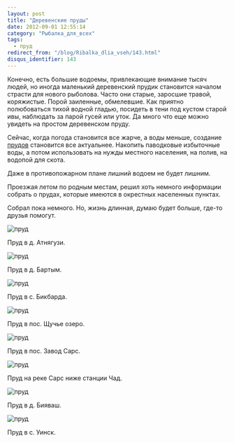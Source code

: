 ```yaml
---
layout: post
title: "Деревенские пруды"
date: 2012-09-01 12:55:14
category: "Рыбалка_для_всех"
tags:
  - пруд
redirect_from: "/blog/Ribalka_dlia_vseh/143.html"
disqus_identifier: 143
---
```

Конечно, есть большие водоемы, привлекающие внимание тысяч людей, но
иногда маленький деревенский прудик становится началом страсти для
нового рыболова. Часто они старые, заросшие травой, коряжистые. Порой
заиленные, обмелевшие. Как приятно полюбоваться тихой водной гладью,
посидеть в тени под кустом старой ивы, наблюдать за парой гусей или
уток. Да много что еще можно увидеть на простом деревенском пруду.

Сейчас, когда погода становится все жарче, а воды меньше, создание
[прудов][1] становится все актуальнее. Накопить паводковые избыточные
воды, а потом использовать на нужды местного населения, на полив,
на водопой для скота.

Даже в противопожарном плане лишний водоем не будет лишним.

Проезжая летом по родным местам, решил хоть немного информации собрать о
прудах, которые имеются в окрестных населенных пунктах.

Собрал пока немного. Но, жизнь длинная, думаю будет больше, где-то
друзья помогут.

![пруд](http://fishingguru.ru/uploads/images/00/00/01/2012/09/01/d2237f.jpg)

Пруд в д. Атнягузи.

![пруд](http://fishingguru.ru/uploads/images/00/00/01/2012/09/01/3ca2dc.jpg)

Пруд в д. Бартым.

![пруд](http://fishingguru.ru/uploads/images/00/00/01/2012/09/01/0b3910.jpg)

Пруд в с. Бикбарда.

![пруд](http://fishingguru.ru/uploads/images/00/00/01/2012/09/01/3df51505ea.jpg)

Пруд в пос. Щучье озеро.

![пруд](http://fishingguru.ru/uploads/images/00/00/01/2012/09/01/50c5af.jpg)

Пруд в пос. Завод Сарс.

![пруд](http://fishingguru.ru/uploads/images/00/00/01/2012/09/01/ffe1f0.jpg)

Пруд на реке Сарс ниже станции Чад.

![пруд](http://fishingguru.ru/uploads/images/00/00/01/2012/09/01/500241.jpg)

Пруд в д. Бияваш.

![пруд](http://fishingguru.ru/uploads/images/00/00/01/2012/09/01/1162e4.jpg)

Пруд в с. Уинск.

[1]: /blog/Ribalka_dlia_vseh/3.html
